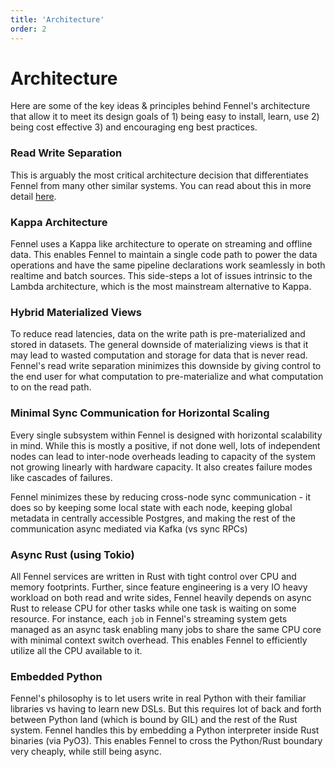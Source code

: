 ```yaml
---
title: 'Architecture'
order: 2
---
```


# Architecture

Here are some of the key ideas & principles behind Fennel's architecture that allow it to meet its design goals of  1) being easy to install, learn, use 2) being cost effective 3) and encouraging eng best practices.&#x20;

### Read Write Separation

This is arguably the most critical architecture decision that differentiates Fennel from many other similar systems. You can read about this in more detail [here](read-write-separation.md).

### Kappa Architecture

Fennel uses a Kappa like architecture to operate on streaming and offline data. This enables Fennel to maintain a single code path to power the data operations and have the same pipeline declarations work seamlessly in both realtime and batch sources. This side-steps a lot of issues intrinsic to the Lambda architecture, which is the most mainstream alternative to Kappa.

### Hybrid Materialized Views

To reduce read latencies, data on the write path is pre-materialized and stored in datasets. The general downside of materializing views is that it may lead to wasted computation and storage for data that is never read. Fennel's read write separation minimizes this downside by giving control to the end user for what computation to pre-materialize and what computation to on the read path.

### Minimal Sync Communication for Horizontal Scaling

Every single subsystem within Fennel is designed with horizontal scalability in mind. While this is mostly a positive, if not done well, lots of independent nodes can lead to inter-node overheads leading to capacity of the system not growing linearly with hardware capacity. It also creates failure modes like cascades of failures.&#x20;

Fennel minimizes these by reducing cross-node sync communication - it does so by keeping some local state with each node, keeping global metadata in centrally accessible Postgres, and making the rest of the communication async mediated via Kafka (vs sync RPCs)

### Async Rust (using Tokio)

All Fennel services are written in Rust with tight control over CPU and memory footprints. Further, since feature engineering is a very IO heavy workload on both read and write sides, Fennel heavily depends on async Rust to release CPU for other tasks while one task is waiting on some resource. For instance, each `job` in Fennel's streaming system gets managed as an async task enabling many jobs to share the same CPU core with minimal context switch overhead. This enables Fennel to efficiently utilize all the CPU available to it.

### Embedded Python

Fennel's philosophy is to let users write in real Python with their familiar libraries vs having to learn new DSLs. But this requires lot of back and forth between Python land (which is bound by GIL) and the rest of the Rust system. Fennel handles this by embedding a Python interpreter inside Rust binaries (via PyO3). This enables Fennel to cross the Python/Rust boundary very cheaply, while still being async.&#x20;
